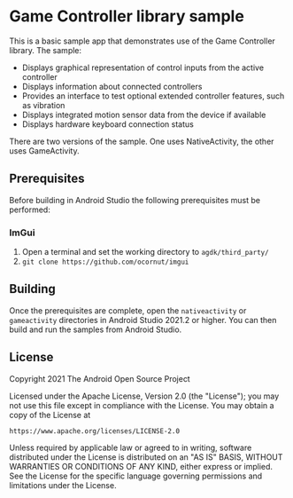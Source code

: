 # Game Controller library sample

This is a basic sample app that demonstrates use of the Game Controller
library. The sample:

* Displays graphical representation of control inputs from the active controller
* Displays information about connected controllers
* Provides an interface to test optional extended controller features,
such as vibration
* Displays integrated motion sensor data from the device if available
* Displays hardware keyboard connection status

There are two versions of the sample. One uses NativeActivity, the other
uses GameActivity.

## Prerequisites

Before building in Android Studio the following prerequisites must be
performed:

### ImGui

1. Open a terminal and set the working directory to `agdk/third_party/`
2. `git clone https://github.com/ocornut/imgui`

## Building

Once the prerequisites are complete, open the `nativeactivity` or
`gameactivity` directories in Android Studio 2021.2 or higher. You can
then build and run the samples from Android Studio.

## License

Copyright 2021 The Android Open Source Project

Licensed under the Apache License, Version 2.0 (the "License");
you may not use this file except in compliance with the License.
You may obtain a copy of the License at

    https://www.apache.org/licenses/LICENSE-2.0

Unless required by applicable law or agreed to in writing, software
distributed under the License is distributed on an "AS IS" BASIS,
WITHOUT WARRANTIES OR CONDITIONS OF ANY KIND, either express or implied.
See the License for the specific language governing permissions and
limitations under the License.

